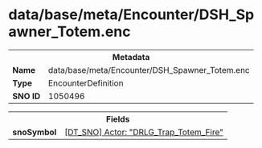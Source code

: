 <h1>data/base/meta/Encounter/DSH_Spawner_Totem.enc</h1><table><tr><th colspan="100%">Metadata</th></tr><tr><td><b>Name</b></td><td>data/base/meta/Encounter/DSH_Spawner_Totem.enc</td></tr><tr><td><b>Type</b></td><td>EncounterDefinition</td></tr><tr><td><b>SNO ID</b></td><td>1050496</td></tr></table>

<table><tr><th colspan="100%">Fields</th></tr><tr><td><b>snoSymbol</b></td><td><a href="..\Actor\DRLG_Trap_Totem_Fire.acr.md">[DT_SNO] Actor: "DRLG_Trap_Totem_Fire"</a></td></tr></table>


